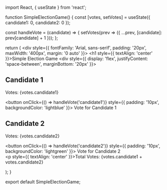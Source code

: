 import React, { useState } from 'react';

function SimpleElectionGame() {
  const [votes, setVotes] = useState({ candidate1: 0, candidate2: 0 });

  const handleVote = (candidate) => {
    setVotes(prev => ({
      ...prev,
      [candidate]: prev[candidate] + 1
    }));
  };

  return (
    <div style={{ fontFamily: 'Arial, sans-serif', padding: '20px', maxWidth: '400px', margin: '0 auto' }}>
      <h1 style={{ textAlign: 'center' }}>Simple Election Game</h1>
      <div style={{ display: 'flex', justifyContent: 'space-between', marginBottom: '20px' }}>
        <div>
          <h2>Candidate 1</h2>
          <p>Votes: {votes.candidate1}</p>
          <button onClick={() => handleVote('candidate1')} style={{ padding: '10px', backgroundColor: 'lightblue' }}>
            Vote for Candidate 1
          </button>
        </div>
        <div>
          <h2>Candidate 2</h2>
          <p>Votes: {votes.candidate2}</p>
          <button onClick={() => handleVote('candidate2')} style={{ padding: '10px', backgroundColor: 'lightgreen' }}>
            Vote for Candidate 2
          </button>
        </div>
      </div>
      <p style={{ textAlign: 'center' }}>Total Votes: {votes.candidate1 + votes.candidate2}</p>
    </div>
  );
}

export default SimpleElectionGame;
